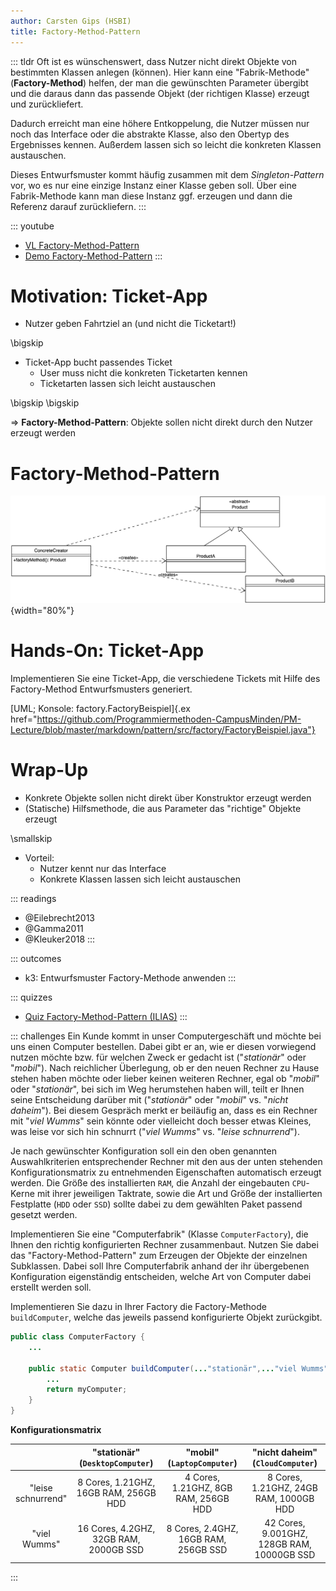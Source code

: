 ```yaml
---
author: Carsten Gips (HSBI)
title: Factory-Method-Pattern
---
```


::: tldr
Oft ist es wünschenswert, dass Nutzer nicht direkt Objekte von bestimmten Klassen
anlegen (können). Hier kann eine "Fabrik-Methode" (**Factory-Method**) helfen, der
man die gewünschten Parameter übergibt und die daraus dann das passende Objekt (der
richtigen Klasse) erzeugt und zurückliefert.

Dadurch erreicht man eine höhere Entkoppelung, die Nutzer müssen nur noch das
Interface oder die abstrakte Klasse, also den Obertyp des Ergebnisses kennen.
Außerdem lassen sich so leicht die konkreten Klassen austauschen.

Dieses Entwurfsmuster kommt häufig zusammen mit dem *Singleton-Pattern* vor, wo es
nur eine einzige Instanz einer Klasse geben soll. Über eine Fabrik-Methode kann man
diese Instanz ggf. erzeugen und dann die Referenz darauf zurückliefern.
:::

::: youtube
-   [VL Factory-Method-Pattern](https://youtu.be/mJWe-2BS2W0)
-   [Demo Factory-Method-Pattern](https://youtu.be/14rt1YIoiME)
:::

# Motivation: Ticket-App

-   Nutzer geben Fahrtziel an (und nicht die Ticketart!)

\bigskip

-   Ticket-App bucht passendes Ticket
    -   User muss nicht die konkreten Ticketarten kennen
    -   Ticketarten lassen sich leicht austauschen

\bigskip
\bigskip

=\> **Factory-Method-Pattern**: Objekte sollen nicht direkt durch den Nutzer erzeugt
werden

# Factory-Method-Pattern

![](images/factorymethod.png){width="80%"}

# Hands-On: Ticket-App

Implementieren Sie eine Ticket-App, die verschiedene Tickets mit Hilfe des
Factory-Method Entwurfsmusters generiert.

[UML; Konsole: factory.FactoryBeispiel]{.ex
href="https://github.com/Programmiermethoden-CampusMinden/PM-Lecture/blob/master/markdown/pattern/src/factory/FactoryBeispiel.java"}

# Wrap-Up

-   Konkrete Objekte sollen nicht direkt über Konstruktor erzeugt werden
-   (Statische) Hilfsmethode, die aus Parameter das "richtige" Objekte erzeugt

\smallskip

-   Vorteil:
    -   Nutzer kennt nur das Interface
    -   Konkrete Klassen lassen sich leicht austauschen

::: readings
-   @Eilebrecht2013
-   @Gamma2011
-   @Kleuker2018
:::

::: outcomes
-   k3: Entwurfsmuster Factory-Methode anwenden
:::

::: quizzes
-   [Quiz Factory-Method-Pattern
    (ILIAS)](https://www.hsbi.de/elearning/goto.php?target=tst_1106533&client_id=FH-Bielefeld)
:::

::: challenges
Ein Kunde kommt in unser Computergeschäft und möchte bei uns einen Computer
bestellen. Dabei gibt er an, wie er diesen vorwiegend nutzen möchte bzw. für welchen
Zweck er gedacht ist ("*stationär*" oder "*mobil*"). Nach reichlicher Überlegung, ob
er den neuen Rechner zu Hause stehen haben möchte oder lieber keinen weiteren
Rechner, egal ob "*mobil*" oder "*stationär*", bei sich im Weg herumstehen haben
will, teilt er Ihnen seine Entscheidung darüber mit ("*stationär*" oder "*mobil*"
vs. "*nicht daheim*"). Bei diesem Gespräch merkt er beiläufig an, dass es ein
Rechner mit "*viel Wumms*" sein könnte oder vielleicht doch besser etwas Kleines,
was leise vor sich hin schnurrt ("*viel Wumms*" vs. "*leise schnurrend*").

Je nach gewünschter Konfiguration soll ein den oben genannten Auswahlkriterien
entsprechender Rechner mit den aus der unten stehenden Konfigurationsmatrix zu
entnehmenden Eigenschaften automatisch erzeugt werden. Die Größe des installierten
`RAM`, die Anzahl der eingebauten `CPU`-Kerne mit ihrer jeweiligen Taktrate, sowie
die Art und Größe der installierten Festplatte (`HDD` oder `SSD`) sollte dabei zu
dem gewählten Paket passend gesetzt werden.

Implementieren Sie eine "Computerfabrik" (Klasse `ComputerFactory`), die Ihnen den
richtig konfigurierten Rechner zusammenbaut. Nutzen Sie dabei das
"Factory-Method-Pattern" zum Erzeugen der Objekte der einzelnen Subklassen. Dabei
soll Ihre Computerfabrik anhand der ihr übergebenen Konfiguration eigenständig
entscheiden, welche Art von Computer dabei erstellt werden soll.

Implementieren Sie dazu in Ihrer Factory die Factory-Methode `buildComputer`, welche
das jeweils passend konfigurierte Objekt zurückgibt.

``` java
public class ComputerFactory {
    ...

    public static Computer buildComputer(..."stationär",..."viel Wumms") {
        ...
        return myComputer;
    }
}
```

**Konfigurationsmatrix**

|  | "stationär" (`DesktopComputer`) | "mobil" (`LaptopComputer`) | "nicht daheim" (`CloudComputer`) |
|:-----------:|:----------------------:|:---------------------:|:-----------------------:|
| "leise schnurrend" | 8 Cores, 1.21GHZ, 16GB RAM, 256GB HDD | 4 Cores, 1.21GHZ, 8GB RAM, 256GB HDD | 8 Cores, 1.21GHZ, 24GB RAM, 1000GB HDD |
| "viel Wumms" | 16 Cores, 4.2GHZ, 32GB RAM, 2000GB SSD | 8 Cores, 2.4GHZ, 16GB RAM, 256GB SSD | 42 Cores, 9.001GHZ, 128GB RAM, 10000GB SSD |
:::
